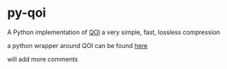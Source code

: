 # py-qoi

 A Python implementation of [QOI](https://qoiformat.org/ "QOI") a very simple, fast, lossless compression

 a python wrapper around QOI can be found [here](https://github.com/kodonnell/qoi "here")
 
 will add more comments